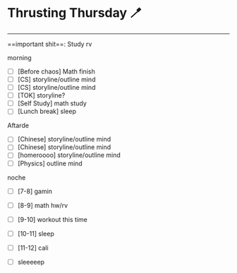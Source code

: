 # Thrusting Thursday 🪥
---
==important shit==: Study rv


morning
- [ ] [Before chaos] Math finish
- [ ] [CS] storyline/outline mind
- [ ] [CS] storyline/outline mind
- [ ] [TOK] storyline?
- [ ] [Self Study] math study
- [ ] [Lunch break] sleep

Aftarde
- [ ] [Chinese] storyline/outline mind
- [ ] [Chinese] storyline/outline mind
- [ ] [homeroooo] storyline/outline mind
- [ ] [Physics] outline mind

noche
- [ ] [7-8] gamin
- [ ] [8-9] math hw/rv
- [ ] [9-10] workout this time
- [ ] [10-11] sleep
- [ ] [11-12] cali
- [ ] sleeeeep

